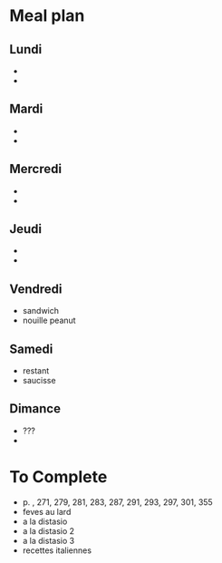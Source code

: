 # Meal plan
## Lundi
- 
- 
## Mardi
- 
- 
## Mercredi
- 
- 
## Jeudi
- 
- 
## Vendredi
- sandwich
- nouille peanut
## Samedi
- restant
- saucisse
## Dimance
- ???
- 

# To Complete
- p. , 271, 279, 281, 283, 287, 291, 293, 297, 301, 355
- feves au lard
- a la distasio
- a la distasio 2
- a la distasio 3
- recettes italiennes
